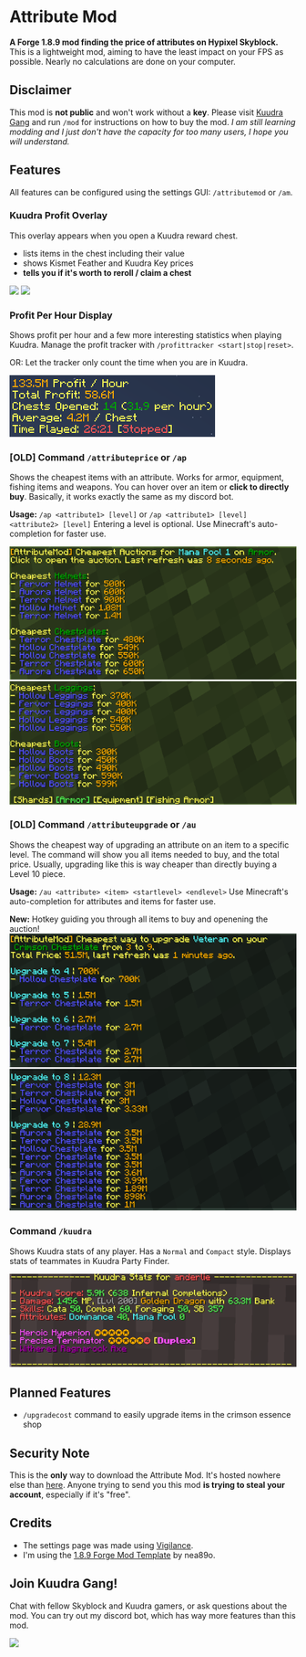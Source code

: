 # Attribute Mod
**A Forge 1.8.9 mod finding the price of attributes on Hypixel Skyblock.**
This is a lightweight mod, aiming to have the least impact on your FPS as possible. Nearly no calculations are done on your computer.
## Disclaimer
This mod is **not public** and won't work without a **key**. Please visit [Kuudra Gang](https://discord.gg/kuudra) and run `/mod` for instructions on how to buy the mod.
*I am still learning modding and I just don't have the capacity for too many users, I hope you will understand.*
## Features
All features can be configured using the settings GUI: `/attributemod` or `/am`.
### Kuudra Profit Overlay
This overlay appears when you open a Kuudra reward chest.
- lists items in the chest including their value
- shows Kismet Feather and Kuudra Key prices
- **tells you if it's worth to reroll / claim a chest**

![](https://i.anderle.dev/pXsJFcIWJB.png)
![](https://i.anderle.dev/5261LwzP04.png)
### Profit Per Hour Display
Shows profit per hour and a few more interesting statistics when playing Kuudra.
Manage the profit tracker with `/profittracker <start|stop|reset>`.

OR: Let the tracker only count the time when you are in Kuudra.

![](https://github.com/anderle02/attributemod/blob/master/images/profit_per_hour.png)
### [OLD] Command `/attributeprice` or `/ap`
Shows the cheapest items with an attribute. Works for armor, equipment, fishing items and weapons. You can hover over an item or **click to directly buy**.
Basically, it works exactly the same as my discord bot.

**Usage:** `/ap <attribute1> [level]` or `/ap <attribute1> [level] <attribute2> [level]`
Entering a level is optional. Use Minecraft's auto-completion for faster use.

![](https://github.com/anderle02/attributemod/blob/master/images/ap_1.png)
![](https://github.com/anderle02/attributemod/blob/master/images/ap_2.png)
### [OLD] Command `/attributeupgrade` or `/au`
Shows the cheapest way of upgrading an attribute on an item to a specific level. The command will show you all items needed to buy, and the total price. Usually, upgrading like this is way cheaper than directly buying a Level 10 piece.

**Usage:** `/au <attribute> <item> <startlevel> <endlevel>`
Use Minecraft's auto-completion for attributes and items for faster use.

**New:** Hotkey guiding you through all items to buy and openening the auction!
![](https://github.com/anderle02/attributemod/blob/master/images/au_1.png)
![](https://github.com/anderle02/attributemod/blob/master/images/au_2.png)
### Command `/kuudra`
Shows Kuudra stats of any player. Has a `Normal` and `Compact` style.
Displays stats of teammates in Kuudra Party Finder.

![](https://github.com/anderle02/attributemod/blob/master/images/kuudra_command.png)
## Planned Features
- `/upgradecost` command to easily upgrade items in the crimson essence shop
## Security Note
This is the **only** way to download the Attribute Mod. It's hosted nowhere else than [here](https://github.com/anderle02/attributemod/releases/latest). Anyone trying to send you this mod **is trying to steal your account**, especially if it's "free".
## Credits
- The settings page was made using [Vigilance](https://github.com/EssentialGG/Vigilance).
- I'm using the [1.8.9 Forge Mod Template](https://github.com/nea89o/Forge1.8.9Template) by nea89o.
## Join Kuudra Gang!
Chat with fellow Skyblock and Kuudra gamers, or ask questions about the mod. You can try out my discord bot, which has way more features than this mod.

![](https://discordapp.com/api/guilds/1035208186745081928/widget.png?style=banner2)
